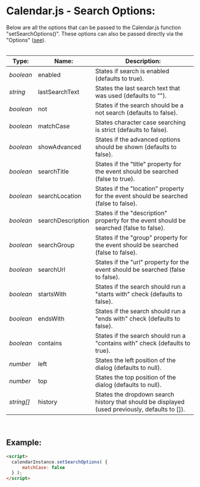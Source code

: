 # Calendar.js - Search Options:

Below are all the options that can be passed to the Calendar.js function "setSearchOptions()".  These options can also be passed directly via the "Options" ([see](OPTIONS.md)).
<br>
<br>

| Type: | Name: | Description: |
| --- | --- | --- |
| *boolean* | enabled | States if search is enabled (defaults to true). |
| *string* | lastSearchText | States the last search text that was used (defaults to ""). |
| *boolean* | not | States if the search should be a not search (defaults to false). |
| *boolean* | matchCase | States character case searching is strict (defaults to false). |
| *boolean* | showAdvanced | States if the advanced options should be shown (defaults to false). |
| *boolean* | searchTitle | States if the "title" property for the event should be searched (false to true). |
| *boolean* | searchLocation | States if the "location" property for the event should be searched (false to false). |
| *boolean* | searchDescription | States if the "description" property for the event should be searched (false to false). |
| *boolean* | searchGroup | States if the "group" property for the event should be searched (false to false). |
| *boolean* | searchUrl | States if the "url" property for the event should be searched (false to false). |
| *boolean* | startsWith | States if the search should run a "starts with" check (defaults to false). |
| *boolean* | endsWith | States if the search should run a "ends with" check (defaults to false). |
| *boolean* | contains | States if the search should run a "contains with" check (defaults to true). |
| *number* | left | States the left position of the dialog (defaults to null). |
| *number* | top | States the top position of the dialog (defaults to null). |
| *string[]* | history | States the dropdown search history that should be displayed (used previously, defaults to []). |

<br>


## Example:

```markdown
<script> 
  calendarInstance.setSearchOptions( {
      matchCase: false
  } );
</script>
```